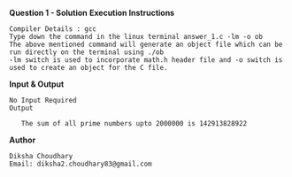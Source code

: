 **Question 1 - Solution**
**Execution Instructions**

    Compiler Details : gcc
    Type down the command in the linux terminal answer_1.c -lm -o ob
    The above mentioned command will generate an object file which can be run directly on the terminal using ./ob
    -lm switch is used to incorporate math.h header file and -o switch is used to create an object for the C file.

**Input & Output**

    No Input Required
    Output

       The sum of all prime numbers upto 2000000 is 142913828922

**Author**

    Diksha Choudhary
    Email: diksha2.choudhary83@gmail.com
